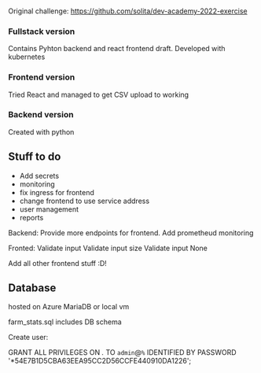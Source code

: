 ###

Original challenge:
https://github.com/solita/dev-academy-2022-exercise



### Fullstack version

Contains Pyhton backend and react frontend draft.
Developed with kubernetes 


### Frontend version
Tried React and managed to get CSV upload to working

### Backend version
Created with python


## Stuff to do
- Add secrets
- monitoring
- fix ingress for frontend
- change frontend to use service address
- user management
- reports 

Backend:
Provide more endpoints for frontend.
Add prometheud monitoring


Fronted:
Validate input
Validate input size
Validate input None

Add all other frontend stuff :D!

## Database
hosted on Azure MariaDB or local vm

farm_stats.sql includes DB schema

Create user:

GRANT ALL PRIVILEGES ON *.* TO `admin`@`%` IDENTIFIED BY PASSWORD '*54E7B1D5CBA63EEA95CC2D56CCFE440910DA1226';